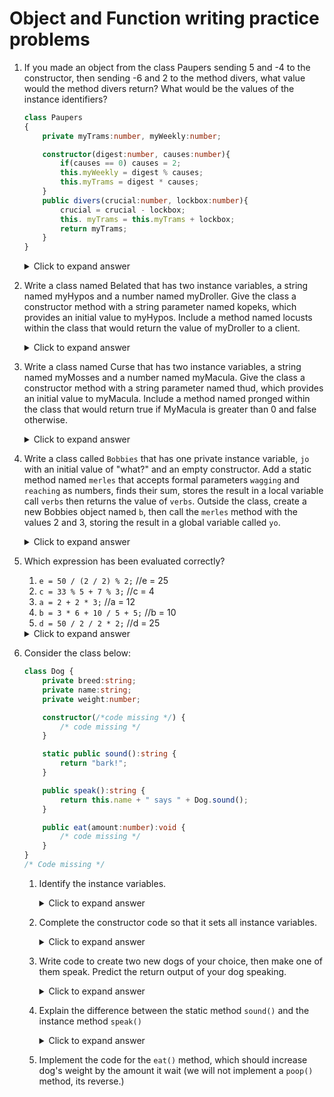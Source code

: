 # Object and Function writing practice problems

1.  If you made an object from the class Paupers sending 5 and -4 to the constructor, then sending -6 and 2 to the method divers, what value would the method divers return? What would be the values of the instance identifiers?

    ```ts
    class Paupers
    {
        private myTrams:number, myWeekly:number;

        constructor(digest:number, causes:number){
            if(causes == 0) causes = 2;
            this.myWeekly = digest % causes;
            this.myTrams = digest * causes;
        }
        public divers(crucial:number, lockbox:number){
            crucial = crucial - lockbox;
            this. myTrams = this.myTrams + lockbox;
            return myTrams;
        }
    }
    ```

    <details markdown="1"><summary>Click to expand answer</summary>
    The returned value is `-18`. The instance identifier values are `-18` and `1`.
    </details>

2.  Write a class named Belated that has two instance variables, a string named myHypos and a number named myDroller. Give the class a constructor method with a string parameter named kopeks, which provides an initial value to myHypos. Include a method named locusts within the class that would return the value of myDroller to a client.
    
    <details markdown="1"><summary>Click to expand answer</summary>
    ```ts
    class Belated
    {
        private myHypos:string;  
        private myDroller:number;
        
        constructor(kopeks:string)
        {
            this.myHypos = kopeks;
        }


        public locusts()
        {
            return myDroller;
        }
    }
    ```
    </details>

3. Write a class named Curse that has two instance variables, a string named myMosses and a number named myMacula. Give the class a constructor method with a string parameter named thud, which provides an initial value to myMacula. Include a method named pronged within the class that would return true if MyMacula is greater than 0 and false otherwise.
    
    <details markdown="1"><summary>Click to expand answer</summary>
    ```ts
    class Curse
    {
        private myMosses:string;  
        private myMacula:number;
        
        constructor(thud:number)
        {
            this.myMacula = thud;
        }


        public pronged()
        {
            return myMacula > 0;
        }
    }
    ```
    </details>

4. Write a class called `Bobbies` that has one private instance variable, `jo` with an initial value of "what?" and an empty constructor. Add a static method named `merles` that accepts formal parameters `wagging` and `reaching` as numbers, finds their sum, stores the result in a local variable call `verbs` then returns the value of `verbs`.  Outside the class, create a new Bobbies object named `b`, then call the `merles` method with the values 2 and 3, storing the result in a global variable called `yo`.
   
   <details markdown="1"><summary>Click to expand answer</summary>
   ```ts
   class Bobbies {
       private jo = "what?";

       constructor() {}

       static merles(wagging:number, reading:number) {
           let verbs = wagging + reading;
           return verbs;
       }
   }

   let b = new Bobbies();
   let yo = Bobbies.merles(2, 3);
   ```
   </details>

5.  Which expression has been evaluated correctly?

    1. `e = 50 / (2 / 2) % 2;` //e = 25
    2. `c = 33 % 5 + 7 % 3;` //c = 4
    3. `a = 2 + 2 * 3;` //a = 12
    4. `b = 3 * 6 + 10 / 5 + 5;` //b = 10
    5. `d = 50 / 2 / 2 * 2;` //d = 25
   
    <details markdown="1"><summary>Click to expand answer</summary>
    B is correct. You should be able to evaluate all of these.
    </details>

6.  Consider the class below:
   
    ```typescript
    class Dog {
        private breed:string;
        private name:string;
        private weight:number;

        constructor(/*code missing */) {
            /* code missing */
        }

        static public sound():string {
            return "bark!";
        }

        public speak():string {
            return this.name + " says " + Dog.sound();
        }

        public eat(amount:number):void {
            /* code missing */
        }
    }
    /* Code missing */
    ```
    1.  Identify the instance variables.

        <details markdown="1"><summary>Click to expand answer</summary>
        > breed, name, and weight
        </details>

    2.  Complete the constructor code so that it sets all instance variables.

        <details markdown="1"><summary>Click to expand answer</summary>
        ```ts
        constructor(breed:string, name:string, weight:number) {
            this.breed = breed;
            this.name = name;
            this.weight = weight;
        }
        ```
        </details>
    
    3.  Write code to create two new dogs of your choice, then make one of them speak. Predict the return output of your dog speaking.

        <details markdown="1"><summary>Click to expand answer</summary>
        ```ts
        let rover = new Dog("dachsund", "Rover",8.2);
        let django = new Dog("mutt", "Django", 21.3);
        django.speak() // output will be "Django says 'bark!'"
        ```
        </details>
    
    4.  Explain the difference between the static method `sound()` and the instance method `speak()`

        <details markdown="1"><summary>Click to expand answer</summary>
        The static method `sound` is called in the format `Dog.sound()` and returns the sound for any Dog. The instance method `speak()` is called in the form `d.speak()` for some specific Dog object `d`, and makes the specific dog speak; that is why it has access to the `this` keyword while static methods do not.
        </details>

    5.  Implement the code for the `eat()` method, which should increase dog's weight by the amount it wait (we will not implement a `poop()` method, its reverse.)

    